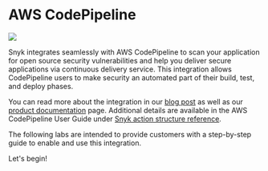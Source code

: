 # AWS CodePipeline

![](https://github.com/snyk/user-docs/tree/0874305e3aea1ea3c57b0398879776ac062b3479/.gitbook/assets/image.png)

Snyk integrates seamlessly with AWS CodePipeline to scan your application for open source security vulnerabilities and help you deliver secure applications via continuous delivery service. This integration allows CodePipeline users to make security an automated part of their build, test, and deploy phases.

You can read more about the integration in our [blog post](https://snyk.io/blog/automate-vulnerability-scanning-in-aws-codepipeline-with-snyk/) as well as our [product documentation](https://support.snyk.io/hc/en-us/articles/4402158184081-AWS-CodePipeline-integration) page. Additional details are available in the AWS CodePipeline User Guide under [Snyk action structure reference](https://docs.aws.amazon.com/codepipeline/latest/userguide/action-reference-Snyk.html).

The following labs are intended to provide customers with a step-by-step guide to enable and use this integration.

Let's begin!

